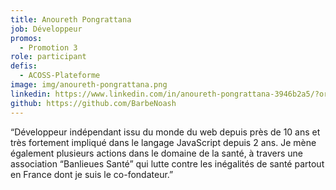 ```yaml
---
title: Anoureth Pongrattana
job: Développeur
promos:
  - Promotion 3
role: participant
defis:
  - ACOSS-Plateforme
image: img/anoureth-pongrattana.png
linkedin: https://www.linkedin.com/in/anoureth-pongrattana-3946b2a5/?originalSubdomain=fr
github: https://github.com/BarbeNoash
---
```

“Développeur indépendant issu du monde du web depuis près de 10 ans et très fortement impliqué dans le langage JavaScript depuis 2 ans. Je mène également plusieurs actions dans le domaine de la santé, à travers une association “Banlieues Santé” qui lutte contre les inégalités de santé partout en France dont je suis le co-fondateur.”
